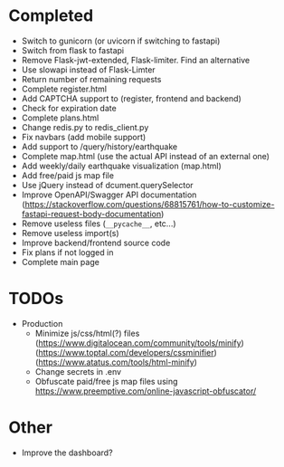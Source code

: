 # Completed
+ Switch to gunicorn (or uvicorn if switching to fastapi)
+ Switch from flask to fastapi
+ Remove Flask-jwt-extended, Flask-limiter. Find an alternative
+ Use slowapi instead of Flask-Limter
+ Return number of remaining requests
+ Complete register.html
+ Add CAPTCHA support to (register, frontend and backend)
+ Check for expiration date
+ Complete plans.html
+ Change redis.py to redis_client.py
+ Fix navbars (add mobile support)
+ Add support to /query/history/earthquake
+ Complete map.html (use the actual API instead of an external one)
+ Add weekly/daily earthquake visualization (map.html)
+ Add free/paid js map file
+ Use jQuery instead of dcument.querySelector
+ Improve OpenAPI/Swagger API documentation (https://stackoverflow.com/questions/68815761/how-to-customize-fastapi-request-body-documentation)
+ Remove useless files (`__pycache__`, etc...)
+ Remove useless import(s)
+ Improve backend/frontend source code
+ Fix plans if not logged in
+ Complete main page


# TODOs
- Production
    - Minimize js/css/html(?) files (https://www.digitalocean.com/community/tools/minify) (https://www.toptal.com/developers/cssminifier) (https://www.atatus.com/tools/html-minify)
    - Change secrets in .env
    - Obfuscate paid/free js map files using https://www.preemptive.com/online-javascript-obfuscator/

# Other
- Improve the dashboard?
